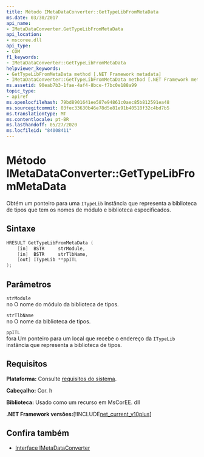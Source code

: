 ```yaml
---
title: Método IMetaDataConverter::GetTypeLibFromMetaData
ms.date: 03/30/2017
api_name:
- IMetaDataConverter.GetTypeLibFromMetaData
api_location:
- mscoree.dll
api_type:
- COM
f1_keywords:
- IMetaDataConverter::GetTypeLibFromMetaData
helpviewer_keywords:
- GetTypeLibFromMetaData method [.NET Framework metadata]
- IMetaDataConverter::GetTypeLibFromMetaData method [.NET Framework metadata]
ms.assetid: 90eab7b3-1fae-4af4-8bce-f7bc0e188a99
topic_type:
- apiref
ms.openlocfilehash: 79bd8901641ee587e94861c0aec85b812591ea48
ms.sourcegitcommit: 03fec33630b46e78d5e81e91b40518f32c4bd7b5
ms.translationtype: MT
ms.contentlocale: pt-BR
ms.lasthandoff: 05/27/2020
ms.locfileid: "84008411"
---
```

# <a name="imetadataconvertergettypelibfrommetadata-method"></a>Método IMetaDataConverter::GetTypeLibFromMetaData
Obtém um ponteiro para uma `ITypeLib` instância que representa a biblioteca de tipos que tem os nomes de módulo e biblioteca especificados.  
  
## <a name="syntax"></a>Sintaxe  
  
```cpp  
HRESULT GetTypeLibFromMetaData (  
    [in]  BSTR     strModule,
    [in]  BSTR     strTlbName,
    [out] ITypeLib **ppITL  
);  
```  
  
## <a name="parameters"></a>Parâmetros  
 `strModule`  
 no O nome do módulo da biblioteca de tipos.  
  
 `strTlbName`  
 no O nome da biblioteca de tipos.  
  
 `ppITL`  
 fora Um ponteiro para um local que recebe o endereço da `ITypeLib` instância que representa a biblioteca de tipos.  
  
## <a name="requirements"></a>Requisitos  
 **Plataforma:** Consulte [requisitos do sistema](../../get-started/system-requirements.md).  
  
 **Cabeçalho:** Cor. h  
  
 **Biblioteca:** Usado como um recurso em MsCorEE. dll  
  
 **.NET Framework versões:**[!INCLUDE[net_current_v10plus](../../../../includes/net-current-v10plus-md.md)]  
  
## <a name="see-also"></a>Confira também

- [Interface IMetaDataConverter](imetadataconverter-interface.md)
